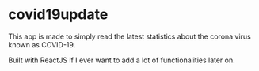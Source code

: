 # covid19update

This app is made to simply read the latest statistics about the corona virus known as COVID-19.

Built with ReactJS if I ever want to add a lot of functionalities later on.
